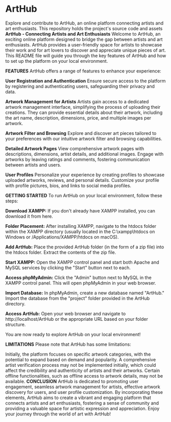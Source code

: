 # ArtHub
Explore and contribute to ArtHub, an online platform connecting artists and art enthusiasts. This repository holds the project's source code and assets
**ArtHub - Connecting Artists and Art Enthusiasts**
Welcome to ArtHub, an exciting online platform designed to bridge the gap between artists and art enthusiasts. ArtHub provides a user-friendly space for artists to showcase their work and for art lovers to discover and appreciate unique pieces of art. This README file will guide you through the key features of ArtHub and how to set up the platform on your local environment.

**FEATURES**
ArtHub offers a range of features to enhance your experience:

**User Registration and Authentication**
Ensure secure access to the platform by registering and authenticating users, safeguarding their privacy and data.

**Artwork Management for Artists**
Artists gain access to a dedicated artwork management interface, simplifying the process of uploading their creations. They can provide essential details about their artwork, including the art name, description, dimensions, price, and multiple images per artwork.

**Artwork Filter and Browsing**
Explore and discover art pieces tailored to your preferences with our intuitive artwork filter and browsing capabilities.

**Detailed Artwork Pages**
View comprehensive artwork pages with descriptions, dimensions, artist details, and additional images. Engage with artworks by leaving ratings and comments, fostering communication between artists and users.

**User Profiles**
Personalize your experience by creating profiles to showcase uploaded artworks, reviews, and personal details. Customize your profile with profile pictures, bios, and links to social media profiles.

**GETTING STARTED**
To run ArtHub on your local environment, follow these steps:

**Download XAMPP:** If you don't already have XAMPP installed, you can download it from here.

**Folder Placement:** After installing XAMPP, navigate to the htdocs folder within the XAMPP directory (usually located in the C:\xampp\htdocs on Windows or /Applications/XAMPP/htdocs on macOS).

**Add ArtHub:** Place the provided ArtHub folder (in the form of a zip file) into the htdocs folder. Extract the contents of the zip file.

**Start XAMPP:** Open the XAMPP control panel and start both Apache and MySQL services by clicking the "Start" button next to each.

**Access phpMyAdmin:** Click the "Admin" button next to MySQL in the XAMPP control panel. This will open phpMyAdmin in your web browser.

**Import Database:** In phpMyAdmin, create a new database named "ArtHub." Import the database from the "project" folder provided in the ArtHub directory.

**Access ArtHub:** Open your web browser and navigate to http://localhost/ArtHub or the appropriate URL based on your folder structure.

You are now ready to explore ArtHub on your local environment!

**LIMITATIONS**
Please note that ArtHub has some limitations:

Initially, the platform focuses on specific artwork categories, with the potential to expand based on demand and popularity.
A comprehensive artist verification process may not be implemented initially, which could affect the credibility and authenticity of artists and their artworks.
Certain offline functionalities, such as offline access to artwork details, may not be available.
**CONCLUSION**
ArtHub is dedicated to promoting user engagement, seamless artwork management for artists, effective artwork discovery for users, and user profile customization. By incorporating these elements, ArtHub aims to create a vibrant and engaging platform that connects artists and art enthusiasts, fostering a sense of community and providing a valuable space for artistic expression and appreciation. Enjoy your journey through the world of art with ArtHub!
